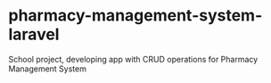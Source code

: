 # pharmacy-management-system-laravel
School project, developing app with CRUD operations for Pharmacy Management System
